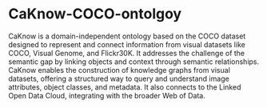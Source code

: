 # CaKnow-COCO-ontolgoy
CaKnow is a domain-independent ontology based on the COCO dataset designed to represent and connect information from visual datasets like COCO, Visual Genome, and Flickr30K. It addresses the challenge of the semantic gap by linking objects and context through semantic relationships. CaKnow enables the construction of knowledge graphs from visual datasets, offering a structured way to query and understand image attributes, object classes, and metadata. It also connects to the Linked Open Data Cloud, integrating with the broader Web of Data.
